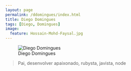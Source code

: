 ```yaml
---
layout: page
permalink: /ddomingues/index.html
title: Diego Domingues
tags: [Diego, Domingues]
image:
  feature: Hossain-Mohd-Faysal.jpg
---
```

<figure>
  <img src="{{ site.url }}/images/hossain-faysal.jpg" alt="Diego Domingues">
  <figcaption>Diego Domingues</figcaption>
</figure>

>Pai, desenvolver apaixonado, rubysta, javista, node
